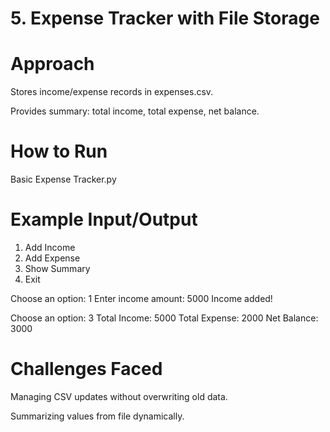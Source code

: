 # 5. Expense Tracker with File Storage

# Approach

Stores income/expense records in expenses.csv.

Provides summary: total income, total expense, net balance.


# How to Run

Basic Expense Tracker.py

# Example Input/Output

1. Add Income
2. Add Expense
3. Show Summary
4. Exit

Choose an option: 1
Enter income amount: 5000
Income added!

Choose an option: 3
Total Income: 5000
Total Expense: 2000
Net Balance: 3000

# Challenges Faced

Managing CSV updates without overwriting old data.

Summarizing values from file dynamically.
